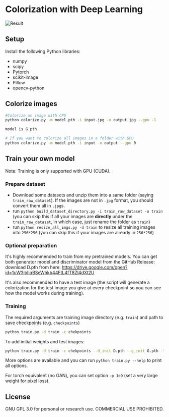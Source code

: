 # Colorization with Deep Learning

![Result](https://cloud.githubusercontent.com/assets/4648756/20504440/4067e0f6-affc-11e6-88e7-26de6f5c1cce.jpg)

## Setup

Install the following Python libraries:
+ numpy
+ scipy
+ Pytorch
+ scikit-image
+ Pillow
+ opencv-python


## Colorize images

```bash
#Colorize an image with CPU
python colorize.py -m model.pth -i input.jpg -o output.jpg --gpu -1

model is G.pth

# If you want to colorize all images in a folder with GPU
python colorize.py -m model.pth -i input -o output --gpu 0
```

## Train your own model

Note: Training is only supported with GPU (CUDA).

### Prepare dataset

+ Download some datasets and unzip them into a same folder (saying `train_raw_dataset`). If the images are not in `.jpg` format, you should convert them all in `.jpg`s.
+ run `python build_dataset_directory.py -i train_raw_dataset -o train` (you can skip this if all your images are **directly** under the `train_raw_dataset`, in which case, just rename the folder as `train`)
+ run `python resize_all_imgs.py -d train` to resize all training images into `256*256` (you can skip this if your images are already in `256*256`)

### Optional preparation

It's highly recommended to train from my pretrained models. You can get both generator model and discriminator model from the GitHub Release:
download D.pth from here: https://drive.google.com/open?id=1uW3jbIIqBSeWhkb44FtL4fT8Zl4dXt2U

It's also recommended to have a test image (the script will generate a colorization for the test image you give at every checkpoint so you can see how the model works during training).


### Training

The required arguments are training image directory (e.g. `train`) and path to save checkpoints (e.g. `checkpoints`)

```bash
python train.py -d train -c chekpoints
```

To add initial weights and test images:

```bash
python train.py -d train -c chekpoints --d_init D.pth --g_init G.pth -t test.jpg
```

More options are available and you can run `python train.py --help` to print all options.

For torch equivalent (no GAN), you can set option `-p 1e9` (set a very large weight for pixel loss). 

## License

GNU GPL 3.0 for personal or research use. COMMERCIAL USE PROHIBITED.

